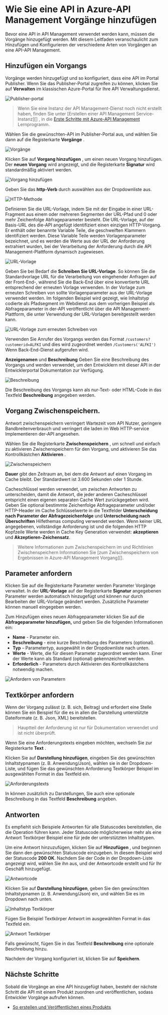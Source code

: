 <properties 
    pageTitle="Zum Hinzufügen von Vorgängen an eine API in Azure-API Management | Microsoft Azure" 
    description="Erfahren Sie, wie eine API in Azure-API Management Vorgänge hinzugefügt." 
    services="api-management" 
    documentationCenter="" 
    authors="steved0x" 
    manager="erikre" 
    editor=""/>

<tags 
    ms.service="api-management" 
    ms.workload="mobile" 
    ms.tgt_pltfrm="na" 
    ms.devlang="na" 
    ms.topic="article" 
    ms.date="10/25/2016" 
    ms.author="sdanie"/>

# <a name="how-to-add-operations-to-an-api-in-azure-api-management"></a>Wie Sie eine API in Azure-API Management Vorgänge hinzufügen

Bevor eine API in API Management verwendet werden kann, müssen die Vorgänge hinzugefügt werden. Mit diesem Leitfaden veranschaulicht zum Hinzufügen und Konfigurieren der verschiedene Arten von Vorgängen an eine API-API Management.

## <a name="add-operation"> </a>Hinzufügen ein Vorgangs

Vorgänge werden hinzugefügt und so konfiguriert, dass eine API im Portal Publisher. Wenn Sie das Publisher-Portal zugreifen zu können, klicken Sie auf **Verwalten** im klassischen Azure-Portal für Ihre API Verwaltungsdienst.

![Publisher-portal][api-management-management-console]

>Wenn Sie eine Instanz der API Management-Dienst noch nicht erstellt haben, finden Sie unter [Erstellen einer API Management Service-Instanz][] , in die [Erste Schritte mit Azure-API Management][] Lernprogramm.

Wählen Sie die gewünschten-API im Publisher-Portal aus, und wählen Sie dann auf die Registerkarte **Vorgänge** . 

![Vorgänge][api-management-operations]

Klicken Sie auf **Vorgang hinzufügen** , um einen neuen Vorgang hinzufügen. Der **neuen Vorgang** wird angezeigt, und die Registerkarte **Signatur** wird standardmäßig aktiviert werden.

![Vorgang hinzufügen][api-management-add-operation]

Geben Sie das **http-Verb** durch auswählen aus der Dropdownliste aus.

![HTTP-Methode][api-management-http-method]

<a name="url-template"></a>

Definieren Sie die URL-Vorlage, indem Sie mit der Eingabe in einer URL-Fragment aus einem oder mehreren Segmenten der URL-Pfad und 0 oder mehr Zeichenfolge Abfrageparameter besteht. Die URL-Vorlage, auf der Basis-URL des die-API angefügt identifiziert einen einzigen HTTP-Vorgang. Er enthält oder benannte Variable Teile, die geschweiften Klammern identifiziert werden. Diese Variable Teile werden Vorlagenparameter bezeichnet, und es werden die Werte aus der URL der Anforderung extrahiert wurden, bei der Verarbeitung der Anforderung durch die API Management-Plattform dynamisch zugewiesen.

![URL-Vorlage][api-management-url-template]

<a name="rewrite-url-template"></a>

Geben Sie bei Bedarf die **Schreiben Sie URL-Vorlage**. So können Sie die Standardvorlage URL für die Verarbeitung von eingehender Anfragen auf der Front-End-, während Sie die Back-End über eine konvertierte URL entsprechend der erneuten Vorlage verwenden. In der Vorlage zum erneuten Schreiben von sollte Vorlagenparameter aus der URL-Vorlage verwendet werden. Im folgenden Beispiel wird gezeigt, wie Inhaltstyp codierte als Pfadsegment im Webdienst aus dem vorherigen Beispiel als Abfrageparameter in der-API veröffentlicht über die API Management-Plattform, die unter Verwendung der URL-Vorlagen bereitgestellt werden kann.

![URL-Vorlage zum erneuten Schreiben von][api-management-url-template-rewrite]

Verwenden Sie Anrufer des Vorgangs werden das Format `/customers?customerid=ALFKI` und dies wird zugeordnet werden `/Customers('ALFKI')` Wenn Back-End-Dienst aufgerufen wird.


**Anzeigenamen** und **Beschreibung** Geben Sie eine Beschreibung des Vorgangs und werden verwendet, um den Entwicklern mit dieser API in der Entwicklerportal Dokumentation zur Verfügung.

![Beschreibung][api-management-description]

Die Beschreibung des Vorgangs kann als nur-Text- oder HTML-Code in das Textfeld **Beschreibung** angegeben werden.

## <a name="operation-caching"> </a>Vorgang Zwischenspeichern.

Antwort zwischenspeichern verringert Wartezeit vom API Nutzer, geringere Bandbreitenverbrauch und verringert die laden im Web HTTP-service Implementieren der-API angesehen. 

Wählen Sie die Registerkarte **Zwischenspeichern** , um schnell und einfach zu aktivieren Zwischenspeichern für den Vorgang, und aktivieren Sie das Kontrollkästchen **Aktivieren** .

![Zwischenspeichern][api-management-caching-tab]

**Dauer** gibt den Zeitraum an, bei dem die Antwort auf einen Vorgang im Cache bleibt. Der Standardwert ist 3.600 Sekunden oder 1 Stunde.

Cacheschlüssel werden verwendet, um zwischen Antworten zu unterscheiden, damit die Antwort, die jeder anderen Cacheschlüssel entspricht einen eigenen separaten Cache Wert zurückgegeben wird. Geben Sie optional bestimmte Zeichenfolge Abfrageparameter und/oder HTTP-Header im Cache Schlüsselwerte in die Textfelder **Unterscheidung nach Parameter der Abfragezeichenfolge** und **Unterscheidung nach Überschriften** Hilfethemas computing verwendet werden. Wenn keiner URL angegebenen, vollständige Anforderung ist und die folgenden HTTP Kopfzeile Werte werden in Cache Key Generation verwendet: **akzeptieren** und **Akzeptieren-Zeichensatz**.

>Weitere Informationen zum Zwischenspeichern im und Richtlinien Zwischenspeichern Informationen Sie [zum Zwischenspeichern von Ergebnissen in Azure-API Management Vorgang][].


## <a name="request-parameters"> </a>Parameter anfordern

Klicken Sie auf die Registerkarte Parameter werden Parameter Vorgänge verwaltet. In der **URL-Vorlage** auf der Registerkarte **Signatur** angegebenen Parameter werden automatisch hinzugefügt und können nur durch Bearbeiten der URL-Vorlage geändert werden. Zusätzliche Parameter können manuell eingegeben werden.

Zum Hinzufügen eines neuen Abfrageparameter klicken Sie auf die **Abfrageparameter hinzufügen,** und geben Sie die folgenden Informationen ein:

-   **Name** - Parameter ein.
-   **Beschreibung** - eine kurze Beschreibung des Parameters (optional).
-   **Typ** – Parametertyp, ausgewählt in der Dropdownliste nach unten.
-   **Werte** - Werte, die für diesen Parameter zugeordnet werden kann. Einer der Werte kann als Standard (optional) gekennzeichnet werden.
-   **Erforderlich** - Parameters durch Aktivieren des Kontrollkästchens notwendig machen. 

![Anfordern von Parametern][api-management-request-parameters]

## <a name="request-body"> </a>Textkörper anfordern

Wenn der Vorgang zulässt (z. B. sich, Beitrag) und erfordert eine Stelle können Sie ein Beispiel für die es in allen die Darstellung unterstützte Dateiformate (z. B. Json, XML) bereitstellen. 

>Hauptteil der Anforderung ist nur für Dokumentation verwendet und ist nicht überprüft.

Wenn Sie eine Anforderungstexts eingeben möchten, wechseln Sie zur Registerkarte **Text** .

Klicken Sie auf **Darstellung hinzufügen**, eingeben Sie des gewünschten Inhaltstypnamen (z. B. Anwendung/Json), wählen sie in der Dropdown-Liste, und fügen Sie das gewünschten Anforderung Textkörper Beispiel im ausgewählten Format in das Textfeld ein. 

![Anforderungstexts][api-management-request-body]

In können zusätzlich zu Darstellungen, Sie auch eine optionale Beschreibung in das Textfeld **Beschreibung** angeben.

## <a name="responses"> </a>Antworten

Es empfiehlt sich Beispiele Antworten für alle Statuscodes bereitstellen, die die Operation führen kann. Jeder Statuscode möglicherweise mehr als eine Antwort Textkörper Beispiel eine für jede der unterstützten Inhaltstypen. 

Um eine Antwort hinzuzufügen, klicken Sie auf **Hinzufügen** , und beginnen Sie dann den gewünschten Statuscode einzugeben. In diesem Beispiel wird der Statuscode **200 OK**. Nachdem Sie der Code in der Dropdown-Liste angezeigt wird, wählen Sie ihn aus, und der Antwortcode erstellt und für Ihr Geschäft hinzugefügt.

![Antwortcode][api-management-response-code]

Klicken Sie auf **Darstellung hinzufügen**, geben Sie den gewünschten Inhaltstypnamen (z. B. Anwendung/Json) ein, und wählen Sie es im Dropdown nach unten.

![Inhaltstyp Textkörper][api-management-response-body-content-type]

Fügen Sie Beispiel Textkörper Antwort im ausgewählten Format in das Textfeld ein. 

![Antwort Textkörper][api-management-response-body]

Falls gewünscht, fügen Sie in das Textfeld **Beschreibung** eine optionale Beschreibung hinzu.

Nachdem der Vorgang konfiguriert ist, klicken Sie auf **Speichern**.


## <a name="next-steps"> </a>Nächste Schritte

Sobald die Vorgänge an eine API hinzugefügt haben, besteht der nächste Schritt die API mit einem Produkt zuordnen und veröffentlichen, sodass Entwickler Vorgänge aufrufen können.

-   [So erstellen und Veröffentlichen eines Produkts][]

[api-management-management-console]: ./media/api-management-howto-add-operations/api-management-management-console.png
[api-management-operations]: ./media/api-management-howto-add-operations/api-management-operations.png
[api-management-add-operation]: ./media/api-management-howto-add-operations/api-management-add-operation.png
[api-management-http-method]: ./media/api-management-howto-add-operations/api-management-http-method.png
[api-management-url-template]: ./media/api-management-howto-add-operations/api-management-url-template.png
[api-management-url-template-rewrite]: ./media/api-management-howto-add-operations/api-management-url-template-rewrite.png
[api-management-description]: ./media/api-management-howto-add-operations/api-management-description.png
[api-management-caching-tab]: ./media/api-management-howto-add-operations/api-management-caching-tab.png
[api-management-request-parameters]: ./media/api-management-howto-add-operations/api-management-request-parameters.png
[api-management-request-body]: ./media/api-management-howto-add-operations/api-management-request-body.png
[api-management-response-code]: ./media/api-management-howto-add-operations/api-management-response-code.png
[api-management-response-body-content-type]: ./media/api-management-howto-add-operations/api-management-response-body-content-type.png
[api-management-response-body]: ./media/api-management-howto-add-operations/api-management-response-body.png


[api-management-contoso-api]: ./media/api-management-howto-add-operations/api-management-contoso-api.png

[api-management-add-new-api]: ./media/api-management-howto-add-operations/api-management-add-new-api.png
[api-management-api-settings]: ./media/api-management-howto-add-operations/api-management-api-settings.png
[api-management-api-settings-credentials]: ./media/api-management-howto-add-operations/api-management-api-settings-credentials.png
[api-management-api-summary]: ./media/api-management-howto-add-operations/api-management-api-summary.png
[api-management-echo-operations]: ./media/api-management-howto-add-operations/api-management-echo-operations.png

[Add an operation]: #add-operation
[Operation caching]: #operation-caching
[Request parameters]: #request-parameters
[Request body]: #request-body
[Responses]: #responses
[Next steps]: #next-steps

[Erste Schritte mit Azure-API Management]: api-management-get-started.md
[Erstellen Sie eine Instanz der API Management-Dienst]: api-management-get-started.md#create-service-instance

[How to add operations to an API]: api-management-howto-add-operations.md
[So erstellen und Veröffentlichen eines Produkts]: api-management-howto-add-products.md
[Zum Zwischenspeichern von Ergebnissen des Vorgangs in Azure-API Management]: api-management-howto-cache.md